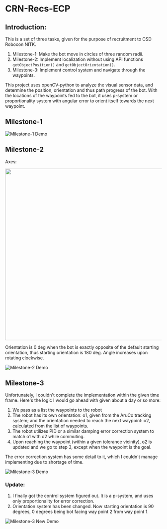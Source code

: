 # CRN-Recs-ECP

## Introduction:

This is a set of three tasks, given for the purpose of recruitment to CSD Robocon NITK.
1. Milestone-1: Make the bot move in circles of three random radii.
2. Milestone-2: Implement localization without using API functions ```getObjectPosition()``` and ```getObjectOrientation()```.
3. Milestone-3: Implement control system and navigate through the waypoints.

This project uses openCV-python to analyze the visual sensor data, and determine the position, orientation and thus path progress of the bot.
With the locations of the waypoints fed to the bot, it uses p-system or proportionality system with angular error to orient itself towards the next waypoint.

## Milestone-1 

![Milestone-1 Demo](https://github.com/user-attachments/assets/b3de9f7a-c8dd-4124-900d-aa3617484c55)

## Milestone-2 

Axes:

<img src="https://github.com/user-attachments/assets/837b01c3-3528-4383-88e6-d1df75b80423" width=550 height=550>

Orientation is 0 deg when the bot is exactly opposite of the default starting orientation, thus starting orientation is 180 deg. Angle increases upon rotating clockwise.

![Milestone-2 Demo](https://github.com/user-attachments/assets/6d9a0c07-bbbd-42df-8d13-bfbfca539fdb)

## Milestone-3

Unfortunately, I couldn't complete the implementation within the given time frame.
Here's the logic I would go ahead with given about a day or so more:
  1. We pass as a list the waypoints to the robot
  2. The robot has its own orientation: o1, given from the AruCo tracking system; and the orientation needed to reach the next waypoint: o2, calculated from the list of waypoints.
  3. The robot utilizes PID or a similar damping error correction system to match o1 with o2 while commuting.
  4. Upon reaching the waypoint (within a given tolerance vicinity), o2 is updated and we go to step 3, except when the waypoint is the goal.
     
The error correction system has some detail to it, which I couldn't manage implementing due to shortage of time.

![Milestone-3 Demo](https://github.com/user-attachments/assets/a976de8d-8ec2-4e07-85e4-148a2a70fed6)

### Update:
1. I finally got the control system figured out. It is a p-system, and uses only proportionality for error correction.
2. Orientation system has been changed. Now starting orientation is 90 degrees, 0 degrees being bot facing way point 2 from way point 1. 

![Milestone-3 New Demo](https://github.com/user-attachments/assets/592b2352-0c64-4515-8e7c-0455fb7cff42)







